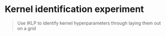 # Kernel identification experiment

> Use IKLP to identify kernel hyperparameters through laying them out on a grid
